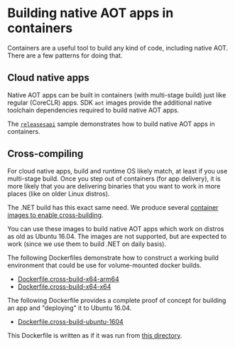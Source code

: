 # Building native AOT apps in containers

Containers are a useful tool to build any kind of code, including native AOT. There are a few patterns for doing that.

## Cloud native apps

Native AOT apps can be built in containers (with multi-stage build) just like regular (CoreCLR) apps. SDK `aot` images provide the additional native toolchain dependencies required to build native AOT apps.

The [`releasesapi`](https://github.com/dotnet/dotnet-docker/blob/main/samples/releasesapi/README.md) sample demonstrates how to build native AOT apps in containers.

## Cross-compiling

For cloud native apps, build and runtime OS likely match, at least if you use multi-stage build. Once you step out of containers (for app delivery), it is more likely that you are delivering binaries that you want to work in more places (like on older Linux distros).

The .NET build has this exact same need. We produce several [container images to enable cross-building](https://github.com/dotnet/runtime/blob/main/docs/workflow/building/coreclr/linux-instructions.md).

You can use these images to build native AOT apps which work on distros as old as Ubuntu 16.04. The images are not supported, but are expected to work (since we use them to build .NET on daily basis).

The following Dockerfiles demonstrate how to construct a working build environment that could be use for volume-mounted docker builds.

- [Dockerfile.cross-build-x64-arm64](Dockerfile.cross-build-x64-arm64)
- [Dockerfile.cross-build-x64-x64](Dockerfile.cross-build-x64-arm64)


The following Dockerfile provides a complete proof of concept for building an app and "deploying" it to Ubuntu 16.04.

- [Dockerfile.cross-build-ubuntu-1604](Dockerfile.cross-build-ubuntu-1604)

This Dockerfile is written as if it was run from [this directory](https://github.com/dotnet/dotnet-docker/tree/main/samples/releasesapi).
